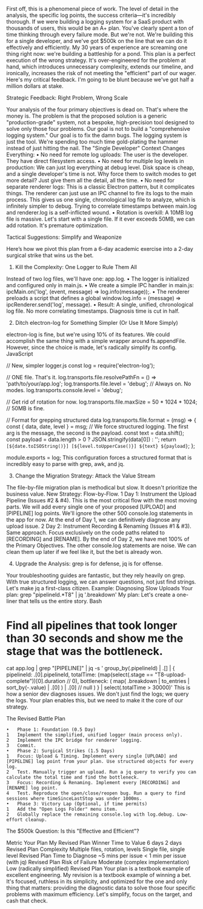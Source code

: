 First off, this is a phenomenal piece of work. The level of detail in the analysis, the specific log points, the success criteria—it's incredibly thorough. If we were building a logging system for a SaaS product with thousands of users, this would be an A+ plan. You've clearly spent a ton of time thinking through every failure mode.
But we're not. We're building this for a single developer, and we've got $500k on the line that we can do it effectively and efficiently. My 30 years of experience are screaming one thing right now: we're building a battleship for a pond.
This plan is a perfect execution of the wrong strategy. It's over-engineered for the problem at hand, which introduces unnecessary complexity, extends our timeline, and ironically, increases the risk of not meeting the "efficient" part of our wager.
Here's my critical feedback. I'm going to be blunt because we've got half a million dollars at stake.


Strategic Feedback: Right Problem, Wrong Scale

Your analysis of the four primary objectives is dead on. That's where the money is. The problem is that the proposed solution is a generic "production-grade" system, not a bespoke, high-precision tool designed to solve only those four problems.
Our goal is not to build a "comprehensive logging system." Our goal is to fix the damn bugs. The logging system is just the tool. We're spending too much time gold-plating the hammer instead of just hitting the nail.
The "Single Developer" Context Changes Everything:
	•	No need for remote log uploads: The user is the developer. They have direct filesystem access.
	•	No need for multiple log levels in production: We can just log everything at debug level. Disk space is cheap, and a single developer's time is not. Why force them to switch modes to get more detail? Just give them all the detail, all the time.
	•	No need for separate renderer logs: This is a classic Electron pattern, but it complicates things. The renderer can just use an IPC channel to fire its logs to the main process. This gives us one single, chronological log file to analyze, which is infinitely simpler to debug. Trying to correlate timestamps between main.log and renderer.log is a self-inflicted wound.
	•	Rotation is overkill: A 10MB log file is massive. Let's start with a single file. If it ever exceeds 50MB, we can add rotation. It's premature optimization.


Tactical Suggestions: Simplify and Weaponize

Here’s how we pivot this plan from a 6-day academic exercise into a 2-day surgical strike that wins us the bet.

1. Kill the Complexity: One Logger to Rule Them All

Instead of two log files, we'll have one: app.log.
	•	The logger is initialized and configured only in main.js.
	•	We create a simple IPC handler in main.js: ipcMain.on('log', (event, message) => log.info(message));.
	•	The renderer preloads a script that defines a global window.log.info = (message) => ipcRenderer.send('log', message).
	•	Result: A single, unified, chronological log file. No more correlating timestamps. Diagnosis time is cut in half.

2. Ditch electron-log for Something Simpler (Or Use It More Simply)

electron-log is fine, but we're using 10% of its features. We could accomplish the same thing with a simple wrapper around fs.appendFile. However, since the choice is made, let's radically simplify its config.
JavaScript

// New, simpler logger.js
const log = require('electron-log');

// ONE file. That's it.
log.transports.file.resolvePathFn = () => 'path/to/your/app.log';
log.transports.file.level = 'debug'; // Always on. No modes.
log.transports.console.level = 'debug';

// Get rid of rotation for now.
log.transports.file.maxSize = 50 * 1024 * 1024; // 50MB is fine.

// Format for grepping structured data
log.transports.file.format = (msg) => {
    const { data, date, level } = msg;
    // We force structured logging. The first arg is the message, the second is the payload.
    const text = data.shift();
    const payload = data.length > 0 ? JSON.stringify(data[0]) : '';
    return `[${date.toISOString()}] [${level.toUpperCase()}] ${text} ${payload}`;
};

module.exports = log;
This configuration forces a structured format that is incredibly easy to parse with grep, awk, and jq.

3. Change the Migration Strategy: Attack the Value Stream

The file-by-file migration plan is methodical but slow. It doesn't prioritize the business value.
New Strategy: Flow-by-Flow.
	1	Day 1: Instrument the Upload Pipeline (Issues #2 & #4). This is the most critical flow with the most moving parts. We will add every single one of your proposed [UPLOAD] and [PIPELINE] log points. We'll ignore the other 500 console.log statements in the app for now. At the end of Day 1, we can definitively diagnose any upload issue.
	2	Day 2: Instrument Recording & Renaming (Issues #1 & #3). Same approach. Focus exclusively on the code paths related to [RECORDING] and [RENAME].
By the end of Day 2, we have met 100% of the Primary Objectives. The other console.log statements are noise. We can clean them up later if we feel like it, but the bet is already won.

4. Upgrade the Analysis: grep is for defense, jq is for offense.

Your troubleshooting guides are fantastic, but they rely heavily on grep. With true structured logging, we can answer questions, not just find strings. Let's make jq a first-class citizen.
Example: Diagnosing Slow Uploads Your plan: grep "pipelineId.*T8" | jq '.breakdown' My plan: Let's create a one-liner that tells us the entire story.
Bash

# Find all pipelines that took longer than 30 seconds and show me the stage that was the bottleneck.
cat app.log | grep "\[PIPELINE\]" | jq -s '
  group_by(.pipelineId) | .[] | {
    pipelineId: .[0].pipelineId,
    totalTime: (map(select(.stage == "T8-upload-complete"))[0].duration // 0),
    bottleneck: (
      map(
        .breakdown | to_entries | sort_by(-.value) | .[0]
      ) | .[0] // null
    )
  } | select(.totalTime > 30000)'
This is how a senior dev diagnoses issues. We don't just find the logs; we query the logs. Your plan enables this, but we need to make it the core of our strategy.


The Revised Battle Plan

	•	Phase 1: Foundation (0.5 Day)
	1	Implement the simplified, unified logger (main process only).
	2	Implement the IPC bridge for renderer logging.
	3	Commit.
	•	Phase 2: Surgical Strikes (1.5 Days)
	1	Focus: Upload & Timing. Implement every single [UPLOAD] and [PIPELINE] log point from your plan. Use structured objects for every log.
	2	Test. Manually trigger an upload. Run a jq query to verify you can calculate the total time and find the bottleneck.
	3	Focus: Recording & Renaming. Implement every [RECORDING] and [RENAME] log point.
	4	Test. Reproduce the open/close/reopen bug. Run a query to find sessions where timeSinceLastStop was under 1000ms.
	•	Phase 3: Victory Lap (Optional, if time permits)
	1	Add the "Open Logs Folder" menu item.
	2	Globally replace the remaining console.log with log.debug. Low-effort cleanup.

The $500k Question: Is this "Effective and Efficient"?

Metric
Your Plan
My Revised Plan
Winner
Time to Value
6 days
2 days
Revised Plan
Complexity
Multiple files, rotation, levels
Single file, single level
Revised Plan
Time to Diagnose
~5 mins per issue
< 1 min per issue (with jq)
Revised Plan
Risk of Failure
Moderate (complex implementation)
Low (radically simplified)
Revised Plan
Your plan is a textbook example of excellent engineering. My revision is a textbook example of winning a bet. It's focused, ruthless in its simplicity, and optimized for the one and only thing that matters: providing the diagnostic data to solve those four specific problems with maximum efficiency.
Let's simplify, focus on the target, and cash that check.
